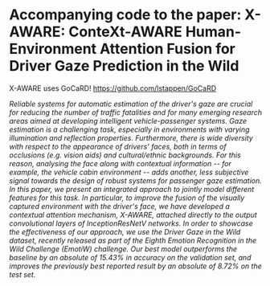 # Accompanying code to the paper: X-AWARE: ConteXt-AWARE Human-Environment Attention Fusion for Driver Gaze Prediction in the Wild

X-AWARE uses GoCaRD! https://github.com/lstappen/GoCaRD

*Reliable systems for automatic estimation of the driver's gaze are crucial for reducing the number of traffic fatalities and for many emerging research areas aimed at developing intelligent vehicle-passenger systems. Gaze estimation is a challenging task, especially in environments with varying illumination and reflection properties. Furthermore, there is wide diversity with respect to the appearance of drivers' faces, both in terms of occlusions (e.g. vision aids) and cultural/ethnic backgrounds. For this reason, analysing the face along with contextual information -- for example, the vehicle cabin environment -- adds another, less subjective signal towards the design of robust systems for passenger gaze estimation.
In this paper, we present an integrated approach to jointly model different features for this task. In particular, to improve the fusion of the visually captured environment with the driver's face, we have developed a contextual attention mechanism, X-AWARE, attached directly to the output convolutional layers of InceptionResNetV networks. In order to showcase the effectiveness of our approach, we use the Driver Gaze in the Wild dataset, recently released as part of the Eighth Emotion Recognition in the Wild Challenge (EmotiW) challenge. Our best model outperforms the baseline by an absolute of 15.43% in accuracy on the validation set, and improves the previously best reported result by an absolute of 8.72% on the test set.*
